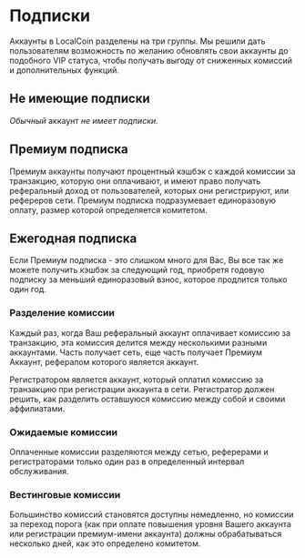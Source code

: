 # Подписки

Аккаунты в LocalCoin разделены на три группы. Мы решили дать пользователям возможность по желанию обновлять свои аккаунты до подобного VIP статуса, чтобы получать выгоду от сниженных комиссий и дополнительных функций.

## Не имеющие подписки

*Обычный* аккаунт *не имеет подписки*.

## Премиум подписка

Премиум аккаунты получают процентный кэшбэк с каждой комиссии за транзакцию, которую они оплачивают, и имеют право получать реферальный доход от пользователей, которых они регистрируют, или рефереров сети. Премиум подписка подразумевает единоразовую оплату, размер которой определяется комитетом.

## Ежегодная подписка

Если Премиум подписка - это слишком много для Вас, Вы все так же можете получить кэшбэк за следующий год, приобретя годовую подписку за меньший единоразовый взнос, которое продлится только один год.

### Разделение комиссии

Каждый раз, когда Ваш реферальный аккаунт оплачивает комиссию за транзакцию, эта комиссия делится между несколькими разными аккаунтами. Часть получает сеть, еще часть получает Премиум Аккаунт, рефералом которого является аккаунт.

Регистратором является аккаунт, который оплатил комиссию за транзакцию при регистрации аккаунта в сети. Регистратор должен решить, как разделить оставшуюся комиссию между собой и своими аффилиатами.

### Ожидаемые комиссии

Оплаченные комиссии разделяются между сетью, реферерами и регистраторами только один раз в определенный интервал обслуживания.

### Вестинговые комиссии

Большинство комиссий становятся доступны немедленно, но комиссии за переход порога (как при оплате повышения уровня Вашего аккаунта или регистрации премиум-имени аккаунта) должны обрабатываться несколько дней, как это определено комитетом.
